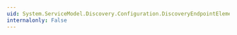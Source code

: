 ```yaml
---
uid: System.ServiceModel.Discovery.Configuration.DiscoveryEndpointElement.OnApplyConfiguration(System.ServiceModel.Description.ServiceEndpoint,System.ServiceModel.Configuration.ChannelEndpointElement)
internalonly: False
---
```

